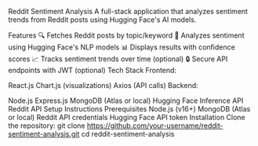 Reddit Sentiment Analysis
A full-stack application that analyzes sentiment trends from Reddit posts using Hugging Face's AI models.

Features
🔍 Fetches Reddit posts by topic/keyword
🤖 Analyzes sentiment using Hugging Face's NLP models
📊 Displays results with confidence scores
📈 Tracks sentiment trends over time (optional)
🔒 Secure API endpoints with JWT (optional)
Tech Stack
Frontend:

React.js
Chart.js (visualizations)
Axios (API calls)
Backend:

Node.js
Express.js
MongoDB (Atlas or local)
Hugging Face Inference API
Reddit API
Setup Instructions
Prerequisites
Node.js (v16+)
MongoDB (Atlas or local)
Reddit API credentials
Hugging Face API token
Installation
Clone the repository:
git clone https://github.com/your-username/reddit-sentiment-analysis.git
cd reddit-sentiment-analysis
